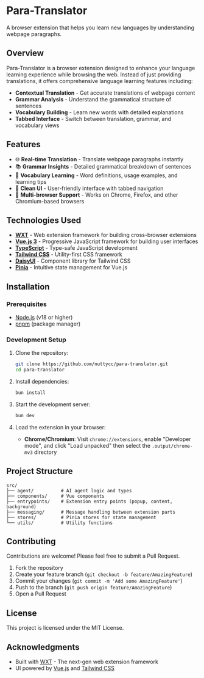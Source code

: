 # Para-Translator

A browser extension that helps you learn new languages by understanding webpage paragraphs.

## Overview

Para-Translator is a browser extension designed to enhance your language learning experience while browsing the web. Instead of just providing translations, it offers comprehensive language learning features including:

- **Contextual Translation** - Get accurate translations of webpage content
- **Grammar Analysis** - Understand the grammatical structure of sentences
- **Vocabulary Building** - Learn new words with detailed explanations
- **Tabbed Interface** - Switch between translation, grammar, and vocabulary views

## Features

- 🌐 **Real-time Translation** - Translate webpage paragraphs instantly
- 📚 **Grammar Insights** - Detailed grammatical breakdown of sentences
- 📖 **Vocabulary Learning** - Word definitions, usage examples, and learning tips
- 🎨 **Clean UI** - User-friendly interface with tabbed navigation
- 🔄 **Multi-browser Support** - Works on Chrome, Firefox, and other Chromium-based browsers

## Technologies Used

- **[WXT](https://wxt.dev/)** - Web extension framework for building cross-browser extensions
- **[Vue.js 3](https://vuejs.org/)** - Progressive JavaScript framework for building user interfaces
- **[TypeScript](https://www.typescriptlang.org/)** - Type-safe JavaScript development
- **[Tailwind CSS](https://tailwindcss.com/)** - Utility-first CSS framework
- **[DaisyUI](https://daisyui.com/)** - Component library for Tailwind CSS
- **[Pinia](https://pinia.vuejs.org/)** - Intuitive state management for Vue.js

## Installation

### Prerequisites

- [Node.js](https://nodejs.org/) (v18 or higher)
- [pnpm](https://pnpm.io/) (package manager)

### Development Setup

1. Clone the repository:

   ```bash
   git clone https://github.com/nuttycc/para-translator.git
   cd para-translator
   ```

2. Install dependencies:

   ```bash
   bun install
   ```

3. Start the development server:

   ```bash
   bun dev
   ```

4. Load the extension in your browser:
   - **Chrome/Chromium**: Visit `chrome://extensions`, enable "Developer mode", and click "Load unpacked" then select the `.output/chrome-mv3` directory


## Project Structure

```
src/
├── agent/          # AI agent logic and types
├── components/     # Vue components
├── entrypoints/    # Extension entry points (popup, content, background)
├── messaging/      # Message handling between extension parts
├── stores/         # Pinia stores for state management
└── utils/          # Utility functions
```

## Contributing

Contributions are welcome! Please feel free to submit a Pull Request.

1. Fork the repository
2. Create your feature branch (`git checkout -b feature/AmazingFeature`)
3. Commit your changes (`git commit -m 'Add some AmazingFeature'`)
4. Push to the branch (`git push origin feature/AmazingFeature`)
5. Open a Pull Request

## License

This project is licensed under the MIT License.

## Acknowledgments

- Built with [WXT](https://wxt.dev/) - The next-gen web extension framework
- UI powered by [Vue.js](https://vuejs.org/) and [Tailwind CSS](https://tailwindcss.com/)
